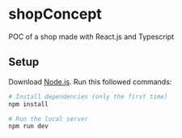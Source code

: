 # shopConcept

POC of a shop made with React.js and Typescript

## Setup
Download [Node.js](https://nodejs.org/en/download/).
Run this followed commands:


``` bash
# Install dependencies (only the first time)
npm install

# Run the local server  
npm run dev
